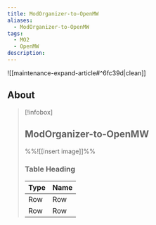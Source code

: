 ```yaml
---
title: ModOrganizer-to-OpenMW
aliases:
  - ModOrganizer-to-OpenMW
tags:
  - MO2
  - OpenMW
description:
---
```


![[maintenance-expand-article#^6fc39d|clean]]

## About

> [!infobox]
> 
> ## ModOrganizer-to-OpenMW
> 
> %%![[insert image]]%%
> 
> ### Table Heading
> 
> | Type | Name |
> | --- | --- |
> | Row | Row |
> | Row | Row |